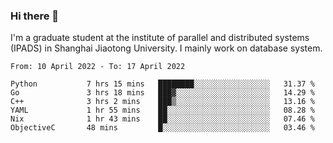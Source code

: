 ### Hi there 👋

I'm a graduate student at the institute of parallel and distributed systems (IPADS) in Shanghai Jiaotong University. I mainly work on database system.

<!--START_SECTION:waka-->

```text
From: 10 April 2022 - To: 17 April 2022

Python           7 hrs 15 mins   ████████░░░░░░░░░░░░░░░░░   31.37 %
Go               3 hrs 18 mins   ███▓░░░░░░░░░░░░░░░░░░░░░   14.29 %
C++              3 hrs 2 mins    ███▒░░░░░░░░░░░░░░░░░░░░░   13.16 %
YAML             1 hr 55 mins    ██░░░░░░░░░░░░░░░░░░░░░░░   08.28 %
Nix              1 hr 43 mins    ██░░░░░░░░░░░░░░░░░░░░░░░   07.46 %
ObjectiveC       48 mins         █░░░░░░░░░░░░░░░░░░░░░░░░   03.46 %
```

<!--END_SECTION:waka-->

<!--
**yqmmm/yqmmm** is a ✨ _special_ ✨ repository because its `README.md` (this file) appears on your GitHub profile.

Here are some ideas to get you started:

- 🔭 I’m currently working on ...
- 🌱 I’m currently learning ...
- 👯 I’m looking to collaborate on ...
- 🤔 I’m looking for help with ...
- 💬 Ask me about ...
- 📫 How to reach me: ...
- 😄 Pronouns: ...
- ⚡ Fun fact: ...
-->
